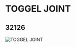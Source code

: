 # TOGGEL JOINT
## 32126
![TOGGEL JOINT](https://lc-www-live-s.legocdn.com/media/bricks/5/2/4119417.jpg)